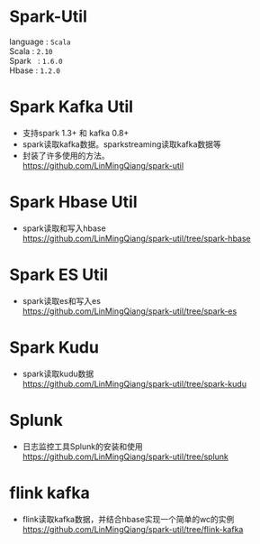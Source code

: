 # Spark-Util 

language : `Scala` <br>
Scala   : `2.10` <br>
Spark   : `1.6.0` <br>
Hbase   : `1.2.0` <br>
 # Spark Kafka Util <br>
 * 支持spark 1.3+ 和 kafka 0.8+
 * spark读取kafka数据。sparkstreaming读取kafka数据等
 * 封装了许多使用的方法。 <br>
 https://github.com/LinMingQiang/spark-util
 # Spark Hbase Util <br>
 * spark读取和写入hbase <br>
 https://github.com/LinMingQiang/spark-util/tree/spark-hbase

# Spark ES Util  <br>
* spark读取es和写入es  <br>
https://github.com/LinMingQiang/spark-util/tree/spark-es

# Spark Kudu  <br>
* spark读取kudu数据 <br>
https://github.com/LinMingQiang/spark-util/tree/spark-kudu

# Splunk  <br>
* 日志监控工具Splunk的安装和使用 <br>
https://github.com/LinMingQiang/spark-util/tree/splunk

# flink kafka
* flink读取kafka数据，并结合hbase实现一个简单的wc的实例 <br>
https://github.com/LinMingQiang/spark-util/tree/flink-kafka

